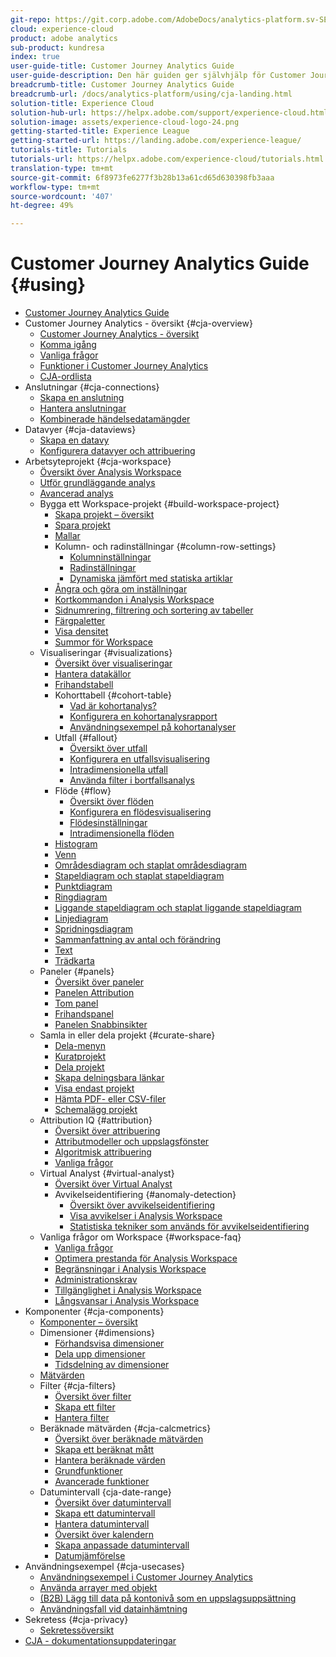 ```yaml
---
git-repo: https://git.corp.adobe.com/AdobeDocs/analytics-platform.sv-SE
cloud: experience-cloud
product: adobe analytics
sub-product: kundresa
index: true
user-guide-title: Customer Journey Analytics Guide
user-guide-description: Den här guiden ger självhjälp för Customer Journey Analytics, nästa generations Adobe-lösning för flerkanalsanalys, baserad på Adobe Experience Platform.
breadcrumb-title: Customer Journey Analytics Guide
breadcrumb-url: /docs/analytics-platform/using/cja-landing.html
solution-title: Experience Cloud
solution-hub-url: https://helpx.adobe.com/support/experience-cloud.html
solution-image: assets/experience-cloud-logo-24.png
getting-started-title: Experience League
getting-started-url: https://landing.adobe.com/experience-league/
tutorials-title: Tutorials
tutorials-url: https://helpx.adobe.com/experience-cloud/tutorials.html
translation-type: tm+mt
source-git-commit: 6f8973fe6277f3b28b13a61cd65d630398fb3aaa
workflow-type: tm+mt
source-wordcount: '407'
ht-degree: 49%

---
```



# Customer Journey Analytics Guide {#using}

+ [Customer Journey Analytics Guide](getting-started/cja-landing.md)
+ Customer Journey Analytics - översikt {#cja-overview}
   + [Customer Journey Analytics - översikt](getting-started/cja-overview.md)
   + [Komma igång](getting-started/cja-getting-started.md)
   + [Vanliga frågor](getting-started/cja-faq.md)
   + [Funktioner i Customer Journey Analytics](getting-started/cja-aa.md)
   + [CJA-ordlista](getting-started/cja-glossary.md)
+ Anslutningar {#cja-connections}
   + [Skapa en anslutning](connections/create-connection.md)
   + [Hantera anslutningar](connections/manage-connection.md)
   + [Kombinerade händelsedatamängder](connections/combined-dataset.md)
+ Datavyer {#cja-dataviews}
   + [Skapa en datavy](data-views/create-dataview.md)
   + [Konfigurera datavyer och attribuering](data-views/configure-dataviews.md)
+ Arbetsyteprojekt {#cja-workspace}
   + [Översikt över Analysis Workspace](analysis-workspace/home.md)
   + [Utför grundläggande analys](analysis-workspace/perform-basic-analysis.md)
   + [Avancerad analys](analysis-workspace/perform-adv-analysis.md)
   + Bygga ett Workspace-projekt {#build-workspace-project}
      + [Skapa projekt – översikt](analysis-workspace/build-workspace-project/freeform-overview.md)
      + [Spara projekt](analysis-workspace/build-workspace-project/save-projects.md)
      + [Mallar](analysis-workspace/build-workspace-project/starter-projects.md)
      + Kolumn- och radinställningar {#column-row-settings}
         + [Kolumninställningar](analysis-workspace/build-workspace-project/column-row-settings/column-settings.md)
         + [Radinställningar](analysis-workspace/build-workspace-project/column-row-settings/table-settings.md)
         + [Dynamiska jämfört med statiska artiklar](analysis-workspace/build-workspace-project/column-row-settings/manual-vs-dynamic-rows.md)
      + [Ångra och göra om inställningar](analysis-workspace/build-workspace-project/undo-redo.md)
      + [Kortkommandon i Analysis Workspace](analysis-workspace/build-workspace-project/fa-shortcut-keys.md)
      + [Sidnumrering, filtrering och sortering av tabeller](analysis-workspace/build-workspace-project/pagination-filtering-sorting.md)
      + [Färgpaletter](analysis-workspace/build-workspace-project/color-palettes.md)
      + [Visa densitet](analysis-workspace/build-workspace-project/view-density.md)
      + [Summor för Workspace](analysis-workspace/build-workspace-project/workspace-totals.md)
   + Visualiseringar {#visualizations}
      + [Översikt över visualiseringar](analysis-workspace/visualizations/freeform-analysis-visualizations.md)
      + [Hantera datakällor](analysis-workspace/visualizations/t-sync-visualization.md)
      + [Frihandstabell](analysis-workspace/visualizations/freeform-table.md)
      + Kohorttabell {#cohort-table}
         + [Vad är kohortanalys?](analysis-workspace/visualizations/cohort-table/cohort-analysis.md)
         + [Konfigurera en kohortanalysrapport](analysis-workspace/visualizations/cohort-table/t-cohort.md)
         + [Användningsexempel på kohortanalyser](analysis-workspace/visualizations/cohort-table/cohort-use-cases.md)
      + Utfall {#fallout}
         + [Översikt över utfall](analysis-workspace/visualizations/fallout/fallout-flow.md)
         + [Konfigurera en utfallsvisualisering](analysis-workspace/visualizations/fallout/configuring-fallout.md)
         + [Intradimensionella utfall](analysis-workspace/visualizations/fallout/configuring-interdimensional-fallout.md)
         + [Använda filter i bortfallsanalys](analysis-workspace/visualizations/fallout/compare-segments-fallout.md)
      + Flöde {#flow}
         + [Översikt över flöden](analysis-workspace/visualizations/c-flow/flow.md)
         + [Konfigurera en flödesvisualisering](analysis-workspace/visualizations/c-flow/creating-flow-report.md)
         + [Flödesinställningar](analysis-workspace/visualizations/c-flow/flow-settings.md)
         + [Intradimensionella flöden](analysis-workspace/visualizations/c-flow/multi-dimensional-flow.md)
      + [Histogram](analysis-workspace/visualizations/histogram.md)
      + [Venn](analysis-workspace/visualizations/venn.md)
      + [Områdesdiagram och staplat områdesdiagram](analysis-workspace/visualizations/area.md)
      + [Stapeldiagram och staplat stapeldiagram](analysis-workspace/visualizations/bar.md)
      + [Punktdiagram](analysis-workspace/visualizations/bullet-graph.md)
      + [Ringdiagram](analysis-workspace/visualizations/donut.md)
      + [Liggande stapeldiagram och staplat liggande stapeldiagram](analysis-workspace/visualizations/horizontal-bar.md)
      + [Linjediagram](analysis-workspace/visualizations/line.md)
      + [Spridningsdiagram](analysis-workspace/visualizations/scatterplot.md)
      + [Sammanfattning av antal och förändring](analysis-workspace/visualizations/summary-number-change.md)
      + [Text](analysis-workspace/visualizations/text.md)
      + [Trädkarta](analysis-workspace/visualizations/treemap.md)
   + Paneler {#panels}
      + [Översikt över paneler](analysis-workspace/c-panels/panels.md)
      + [Panelen Attribution](analysis-workspace/c-panels/attribution.md)
      + [Tom panel](analysis-workspace/c-panels/blank-panel.md)
      + [Frihandspanel](analysis-workspace/c-panels/freeform-panel.md)
      + [Panelen Snabbinsikter](analysis-workspace/c-panels/quickinsight.md)
   + Samla in eller dela projekt {#curate-share}
      + [Dela-menyn](analysis-workspace/curate-share/send-schedule-files.md)
      + [Kuratprojekt](analysis-workspace/curate-share/curate.md)
      + [Dela projekt](analysis-workspace/curate-share/share-projects.md)
      + [Skapa delningsbara länkar](analysis-workspace/curate-share/shareable-links.md)
      + [Visa endast  projekt](analysis-workspace/curate-share/view-only-projects.md)
      + [Hämta PDF- eller CSV-filer](analysis-workspace/curate-share/download-send.md)
      + [Schemalägg projekt](analysis-workspace/curate-share/t-schedule-report.md)
   + Attribution IQ {#attribution}
      + [Översikt över attribuering](analysis-workspace/attribution/overview.md)
      + [Attributmodeller och uppslagsfönster](analysis-workspace/attribution/models.md)
      + [Algoritmisk attribuering](analysis-workspace/attribution/algorithmic.md)
      + [Vanliga frågor](analysis-workspace/attribution/faq.md)
   + Virtual Analyst {#virtual-analyst}
      + [Översikt över Virtual Analyst](analysis-workspace/virtual-analyst/overview.md)
      + Avvikelseidentifiering {#anomaly-detection}
         + [Översikt över avvikelseidentifiering](analysis-workspace/virtual-analyst/c-anomaly-detection/anomaly-detection.md)
         + [Visa avvikelser i Analysis Workspace](analysis-workspace/virtual-analyst/c-anomaly-detection/view-anomalies.md)
         + [Statistiska tekniker som används för avvikelseidentifiering](analysis-workspace/virtual-analyst/c-anomaly-detection/statistics-anomaly-detection.md)
   + Vanliga frågor om Workspace {#workspace-faq}
      + [Vanliga frågor](analysis-workspace/workspace-faq/faq.md)
      + [Optimera prestanda för Analysis Workspace](analysis-workspace/workspace-faq/optimizing-performance.md)
      + [Begränsningar i Analysis Workspace](analysis-workspace/workspace-faq/aw-limitations.md)
      + [Administrationskrav](analysis-workspace/workspace-faq/frequently-asked-questions-analysis-workspace.md)
      + [Tillgänglighet i Analysis Workspace](analysis-workspace/workspace-faq/aw-accessibility.md)
      + [Långsvansar i Analysis Workspace](analysis-workspace/workspace-faq/long-tail.md)
+ Komponenter {#cja-components}
   + [Komponenter – översikt](components/overview.md)
   + Dimensioner {#dimensions}
      + [Förhandsvisa dimensioner](components/dimensions/view-dimensions.md)
      + [Dela upp dimensioner](components/dimensions/t-breakdown-fa.md)
      + [Tidsdelning av dimensioner](components/dimensions/time-parting-dimensions.md)
   + [Mätvärden](components/apply-create-metrics.md)
   + Filter {#cja-filters}
      + [Översikt över filter](components/filters/filters-overview.md)
      + [Skapa ett filter](components/filters/create-filters.md)
      + [Hantera filter](components/filters/manage-filters.md)
   + Beräknade mätvärden {#cja-calcmetrics}
      + [Översikt över beräknade mätvärden](components/calc-metrics/calc-metr-overview.md)
      + [Skapa ett beräknat mått](components/calc-metrics/create.md)
      + [Hantera beräknade värden](components/calc-metrics/manage.md)
      + [Grundfunktioner](components/calc-metrics/cm-functions.md)
      + [Avancerade funktioner](components/calc-metrics/cm-adv-functions.md)
   + Datumintervall {cja-date-range}
      + [Översikt över datumintervall](components/date-ranges/overview.md)
      + [Skapa ett datumintervall](components/date-ranges/create.md)
      + [Hantera datumintervall](components/date-ranges/manage.md)
      + [Översikt över kalendern](components/date-ranges/calendar.md)
      + [Skapa anpassade datumintervall](components/date-ranges/custom-date-ranges.md)
      + [Datumjämförelse](components/date-ranges/time-comparison.md)
+ Användningsexempel {#cja-usecases}
   + [Användningsexempel i Customer Journey Analytics](use-cases/cja-usecases.md)
   + [Använda arrayer med objekt](use-cases/object-arrays.md)
   + [(B2B) Lägg till data på kontonivå som en uppslagsuppsättning](use-cases/b2b.md)
   + [Användningsfall vid datainhämtning](use-cases/data-ingestion.md)
+ Sekretess {#cja-privacy}
   + [Sekretessöversikt](privacy/privacy-overview.md)
+ [CJA - dokumentationsuppdateringar](doc-changes.md)
